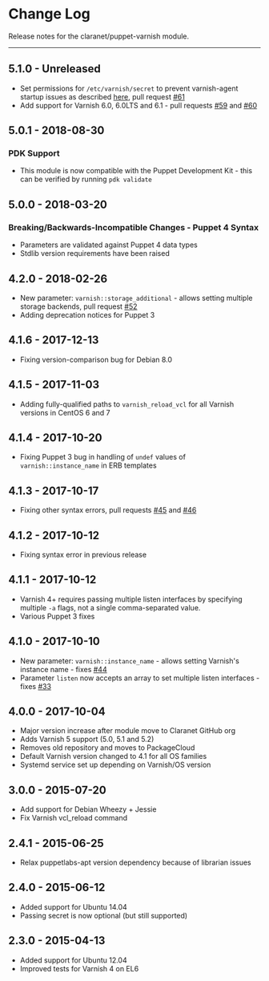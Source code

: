 # Change Log

Release notes for the claranet/puppet-varnish module.

------------------------------------------

## 5.1.0 - Unreleased

  * Set permissions for `/etc/varnish/secret` to prevent varnish-agent startup issues as described [here](https://github.com/varnish/vagent2/issues/191), pull request [#61](https://github.com/claranet/puppet-varnish/issues/61)
  * Add support for Varnish 6.0, 6.0LTS and 6.1 - pull requests [#59](https://github.com/claranet/puppet-varnish/issues/59) and [#60](https://github.com/claranet/puppet-varnish/issues/60)

## 5.0.1 - 2018-08-30

### PDK Support
  * This module is now compatible with the Puppet Development Kit - this can be verified by running `pdk validate`

## 5.0.0 - 2018-03-20

### Breaking/Backwards-Incompatible Changes - Puppet 4 Syntax
  * Parameters are validated against Puppet 4 data types
  * Stdlib version requirements have been raised

## 4.2.0 - 2018-02-26
  * New parameter: `varnish::storage_additional` - allows setting multiple storage backends, pull request [#52](https://github.com/claranet/puppet-varnish/issues/52)
  * Adding deprecation notices for Puppet 3

## 4.1.6 - 2017-12-13
  * Fixing version-comparison bug for Debian 8.0

## 4.1.5 - 2017-11-03
  * Adding fully-qualified paths to `varnish_reload_vcl` for all Varnish versions in CentOS 6 and 7

## 4.1.4 - 2017-10-20
  * Fixing Puppet 3 bug in handling of `undef` values of `varnish::instance_name` in ERB templates

## 4.1.3 - 2017-10-17
  * Fixing other syntax errors, pull requests [#45](https://github.com/claranet/puppet-varnish/issues/45) and [#46](https://github.com/claranet/puppet-varnish/issues/46)

## 4.1.2 - 2017-10-12
  * Fixing syntax error in previous release

## 4.1.1 - 2017-10-12
  * Varnish 4+ requires passing multiple listen interfaces by specifying multiple `-a` flags, not a single comma-separated value.
  * Various Puppet 3 fixes

## 4.1.0 - 2017-10-10
  * New parameter: `varnish::instance_name` - allows setting Varnish's instance name - fixes [#44](https://github.com/claranet/puppet-varnish/issues/44)
  * Parameter `listen` now accepts an array to set multiple listen interfaces - fixes [#33](https://github.com/claranet/puppet-varnish/issues/33)

## 4.0.0 - 2017-10-04
  * Major version increase after module move to Claranet GitHub org
  * Adds Varnish 5 support (5.0, 5.1 and 5.2)
  * Removes old repository and moves to PackageCloud
  * Default Varnish version changed to 4.1 for all OS families
  * Systemd service set up depending on Varnish/OS version

## 3.0.0 - 2015-07-20
  * Add support for Debian Wheezy + Jessie
  * Fix Varnish vcl_reload command

## 2.4.1 - 2015-06-25
  * Relax puppetlabs-apt version dependency because of librarian issues

## 2.4.0 - 2015-06-12
  * Added support for Ubuntu 14.04
  * Passing secret is now optional (but still supported)

## 2.3.0 - 2015-04-13
  * Added support for Ubuntu 12.04
  * Improved tests for Varnish 4 on EL6
